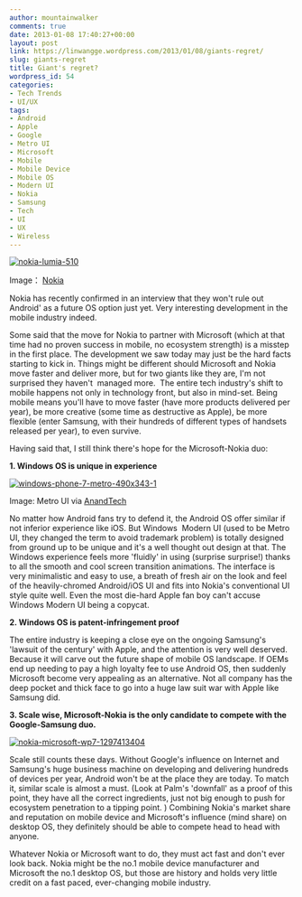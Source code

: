 ```yaml
---
author: mountainwalker
comments: true
date: 2013-01-08 17:40:27+00:00
layout: post
link: https://linwangge.wordpress.com/2013/01/08/giants-regret/
slug: giants-regret
title: Giant's regret?
wordpress_id: 54
categories:
- Tech Trends
- UI/UX
tags:
- Android
- Apple
- Google
- Metro UI
- Microsoft
- Mobile
- Mobile Device
- Mobile OS
- Modern UI
- Nokia
- Samsung
- Tech
- UI
- UX
- Wireless
---
```


[![nokia-lumia-510](http://linwangge.files.wordpress.com/2013/01/nokia-lumia-510.png)](http://linwangge.files.wordpress.com/2013/01/nokia-lumia-510.png)

Image： [Nokia](http://conversations.nokia.com/2012/10/23/nokia-lumia-510-our-most-affordable-lumia-yet/)

Nokia has recently confirmed in an interview that they won't rule out Android' as a future OS option just yet. Very interesting development in the mobile industry indeed.

Some said that the move for Nokia to partner with Microsoft (which at that time had no proven success in mobile, no ecosystem strength) is a misstep in the first place. The development we saw today may just be the hard facts starting to kick in. Things might be different should Microsoft and Nokia move faster and deliver more, but for two giants like they are, I'm not surprised they haven't  managed more.  The entire tech industry's shift to mobile happens not only in technology front, but also in mind-set. Being mobile means you'll have to move faster (have more products delivered per year), be more creative (some time as destructive as Apple), be more flexible (enter Samsung, with their hundreds of different types of handsets released per year), to even survive.

Having said that, I still think there's hope for the Microsoft-Nokia duo:

**1. Windows OS is unique in experience**

[![windows-phone-7-metro-490x343-1](http://linwangge.files.wordpress.com/2013/01/windows-phone-7-metro-490x343-1.jpg)](http://linwangge.files.wordpress.com/2013/01/windows-phone-7-metro-490x343-1.jpg)

Image: Metro UI via [AnandTech](http://www.anandtech.com/print/2969)

No matter how Android fans try to defend it, the Android OS offer similar if not inferior experience like iOS. But Windows  Modern UI (used to be Metro UI, they changed the term to avoid trademark problem) is totally designed from ground up to be unique and it's a well thought out design at that. The Windows experience feels more 'fluidly' in using (surprise surprise!) thanks to all the smooth and cool screen transition animations. The interface is very minimalistic and easy to use, a breath of fresh air on the look and feel of the heavily-chromed Android/iOS UI and fits into Nokia's conventional UI style quite well. Even the most die-hard Apple fan boy can't accuse Windows Modern UI being a copycat.

**2. Windows OS is patent-infringement proof**

The entire industry is keeping a close eye on the ongoing Samsung's 'lawsuit of the century' with Apple, and the attention is very well deserved. Because it will carve out the future shape of mobile OS landscape. If OEMs end up needing to pay a high loyalty fee to use Android OS, then suddenly Microsoft become very appealing as an alternative. Not all company has the deep pocket and thick face to go into a huge law suit war with Apple like Samsung did.

**3. Scale wise, Microsoft-Nokia is the only candidate to compete with the Google-Samsung duo.**

[![nokia-microsoft-wp7-1297413404](http://linwangge.files.wordpress.com/2013/01/nokia-microsoft-wp7-1297413404.jpg)](http://linwangge.files.wordpress.com/2013/01/nokia-microsoft-wp7-1297413404.jpg)

Scale still counts these days. Without Google's influence on Internet and Samsung's huge business machine on developing and delivering hundreds of devices per year, Android won't be at the place they are today. To match it, similar scale is almost a must. (Look at Palm's 'downfall' as a proof of this point, they have all the correct ingredients, just not big enough to push for ecosystem penetration to a tipping point. ) Combining Nokia's market share and reputation on mobile device and Microsoft's influence (mind share) on desktop OS, they definitely should be able to compete head to head with anyone.

Whatever Nokia or Microsoft want to do, they must act fast and don't ever look back. Nokia might be the no.1 mobile device manufacturer and Microsoft the no.1 desktop OS, but those are history and holds very little credit on a fast paced, ever-changing mobile industry.
